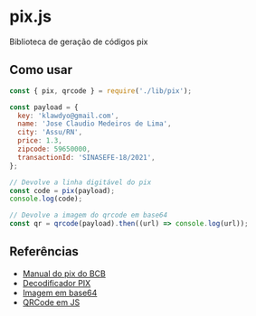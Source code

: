 # pix.js

Biblioteca de geração de códigos pix

## Como usar

```js
const { pix, qrcode } = require('./lib/pix');

const payload = {
  key: 'klawdyo@gmail.com',
  name: 'Jose Claudio Medeiros de Lima',
  city: 'Assu/RN',
  price: 1.3,
  zipcode: 59650000,
  transactionId: 'SINASEFE-18/2021',
};

// Devolve a linha digitável do pix
const code = pix(payload);
console.log(code);

// Devolve a imagem do qrcode em base64
const qr = qrcode(payload).then((url) => console.log(url));
```

## Referências

- [Manual do pix do BCB](https://www.bcb.gov.br/content/estabilidadefinanceira/SiteAssets/Manual%20do%20BR%20Code.pdf)
- [Decodificador PIX](https://pix.nascent.com.br/tools/pix-qr-decoder/)
- [Imagem em base64](https://codebeautify.org/base64-to-image-converter)
- [QRCode em JS](https://www.npmjs.com/package/qrcode)
